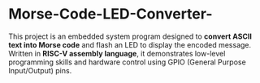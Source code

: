 # Morse-Code-LED-Converter-
This project is an embedded system program designed to **convert ASCII text into Morse code** and flash an LED to display the encoded message. Written in **RISC-V assembly language**, it demonstrates low-level programming skills and hardware control using GPIO (General Purpose Input/Output) pins.
